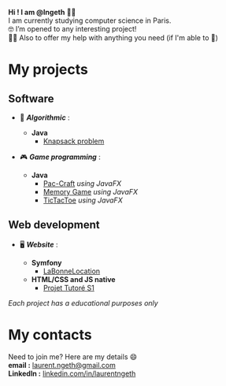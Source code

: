 **Hi ! I am @lngeth** :wave::grinning:  
I am currently studying computer science in Paris.  
:nerd_face:️ I’m opened to any interesting project!  
:fist_right::fist_left: Also to offer my help with anything you need (if I'm able to :see_no_evil:)

# My projects

## Software
- :brain: ***Algorithmic*** :
  - **Java**
    - [Knapsack problem](https://github.com/lngeth/Knapsack-Algorithm)  

- :video_game: ***Game programming*** :
  - **Java**
    - [Pac-Craft](https://github.com/Projet-Tuteure/Projet-Tuteure-S2) _using JavaFX_
    - [Memory Game](https://github.com/lngeth/MemoryGame) _using JavaFX_
    - [TicTacToe](https://github.com/lngeth/TicTacToe) _using JavaFX_

## Web development
- :desktop_computer: ***Website*** :
  
  - **Symfony**
    - [LaBonneLocation](https://github.com/lngeth/LaBonneLocation)
  - **HTML/CSS and JS native**
    - [Projet Tutoré S1](https://github.com/Projet-Tuteure/Projet-Tuteure-S1)  

*Each project has a educational purposes only*

# My contacts  
Need to join me? Here are my details :smile:  
**email :** laurent.ngeth@gmail.com  
**LinkedIn :** [linkedin.com/in/laurentngeth](https://www.linkedin.com/in/laurentngeth/)
